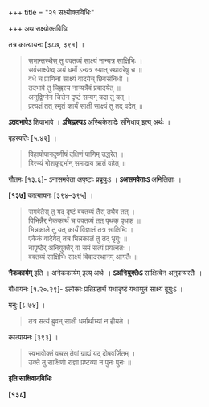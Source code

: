 +++
title = "२१ सक्ष्योक्तविधिः"

+++
अथ सक्ष्योक्तविधिः

तत्र कात्यायनः [३८७, ३९१] ।

> सभान्तस्थैस् तु वक्तव्यं साक्ष्यं नान्यत्र साक्षिभिः ।  
> सर्वसाक्ष्येष्व् अयं धर्मो ऽन्यत्र स्यात् स्थावरेषु च ॥  
> वधे च प्राणिनां साक्ष्यं वादयेच् छिवसंनिधौ ।  
> तदभावे तु चिह्नस्य नान्यत्रैवं प्रवादयेत् ॥  
> अनुद्विग्नेन चित्तेन दृष्टं सम्यग् यदा तु यत् ।  
> प्रत्यक्षं तत् स्मृतं कार्यं साक्षी साक्ष्यं तु तद् वदेत् ॥

**ऽतदभावेऽ** शिवाभावे । **ऽचिह्नस्यऽ** अस्थिकेशादेः संनिधाव् इत्य् अर्थः ।

बृहस्पतिः [५.४२] ।

> विहायोपानदुष्णीषं दक्षिणं पाणिम् उद्धरेत् ।  
> हिरण्यं गोशकृद्दर्भान् समादाय ऋतं वहेत् ॥

गौतमः [१३.६]- ऽनासमवेता अपृष्टाः प्रब्रूयुःऽ । **ऽअसमवेताःऽ** अमिलिताः ।

**[१३७]** कात्यायनः [३९४–३९५] ।

> समवेतैस् तु यद् दृष्टं वक्तव्यं तैस् तथैव तत् ।  
> विभिन्नैर् नैककार्थं च वक्तव्यं तत् पृथक् पृथक् ॥  
> भिन्नकाले तु यत् कार्यं विज्ञातं तत्र साक्षिभिः ।  
> एकैकं वादेयेत् तत्र भिन्नकालं तु तद् भृगुः ॥  
> नापृष्टैर् अनियुक्तैर् वा समं सत्यं प्रयत्नतः ।  
> वक्तव्यं साक्षिभिः साक्ष्यं विवादस्थानम् आगतैः ॥

**नैककार्यम्** इति । अनेककार्यम् इत्य् अर्थः । **ऽअनियुक्तैःऽ** साक्षित्वेन अनुपन्यस्तैः ।

बौधायनः [१.२०.२९]- ऽलोकाः प्रतिग्रहार्थं यथादृष्टं यथाश्रुतं साक्ष्यं ब्रूयुःऽ ।

मनुः [८.७४] ।

> तत्र सत्यं ब्रुवन् साक्षी धर्मार्थाभ्यां न हीयते ।

कात्यायनः [३९३] ।

> स्वभावोक्तं वचस् तेषां ग्राह्यं यद् दोषवर्जितम् ।  
> उक्ते तु साक्षिणो राज्ञा प्रष्टव्या न पुनः पुनः ॥

**इति साक्षिवादविधिः**

**[१३८]**
